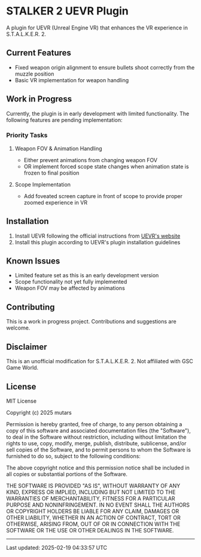 # STALKER 2 UEVR Plugin

A plugin for UEVR (Unreal Engine VR) that enhances the VR experience in S.T.A.L.K.E.R. 2.

## Current Features

- Fixed weapon origin alignment to ensure bullets shoot correctly from the muzzle position
- Basic VR implementation for weapon handling

## Work in Progress

Currently, the plugin is in early development with limited functionality. The following features are pending implementation:

### Priority Tasks

1. Weapon FOV & Animation Handling
   - Either prevent animations from changing weapon FOV
   - OR implement forced scope state changes when animation state is frozen to final position

2. Scope Implementation
   - Add foveated screen capture in front of scope to provide proper zoomed experience in VR

## Installation

1. Install UEVR following the official instructions from [UEVR's website](https://uevr.io)
2. Install this plugin according to UEVR's plugin installation guidelines

## Known Issues

- Limited feature set as this is an early development version
- Scope functionality not yet fully implemented
- Weapon FOV may be affected by animations

## Contributing

This is a work in progress project. Contributions and suggestions are welcome.

## Disclaimer

This is an unofficial modification for S.T.A.L.K.E.R. 2. Not affiliated with GSC Game World.

## License

MIT License

Copyright (c) 2025 mutars

Permission is hereby granted, free of charge, to any person obtaining a copy
of this software and associated documentation files (the "Software"), to deal
in the Software without restriction, including without limitation the rights
to use, copy, modify, merge, publish, distribute, sublicense, and/or sell
copies of the Software, and to permit persons to whom the Software is
furnished to do so, subject to the following conditions:

The above copyright notice and this permission notice shall be included in all
copies or substantial portions of the Software.

THE SOFTWARE IS PROVIDED "AS IS", WITHOUT WARRANTY OF ANY KIND, EXPRESS OR
IMPLIED, INCLUDING BUT NOT LIMITED TO THE WARRANTIES OF MERCHANTABILITY,
FITNESS FOR A PARTICULAR PURPOSE AND NONINFRINGEMENT. IN NO EVENT SHALL THE
AUTHORS OR COPYRIGHT HOLDERS BE LIABLE FOR ANY CLAIM, DAMAGES OR OTHER
LIABILITY, WHETHER IN AN ACTION OF CONTRACT, TORT OR OTHERWISE, ARISING FROM,
OUT OF OR IN CONNECTION WITH THE SOFTWARE OR THE USE OR OTHER DEALINGS IN THE
SOFTWARE.

---
Last updated: 2025-02-19 04:33:57 UTC
